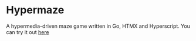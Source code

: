 # Hypermaze
A hypermedia-driven maze game written in Go, HTMX and Hyperscript. You can try it out [here](https://hypermaze.haff.xyz)
